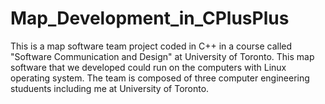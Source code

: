 # Map_Development_in_CPlusPlus

This is a map software team project coded in C++ in a course called "Software Communication and Design" at University of Toronto. This map software that we developed could run on the computers with Linux operating system. The team is composed of three computer engineering studuents including me at University of Toronto.

